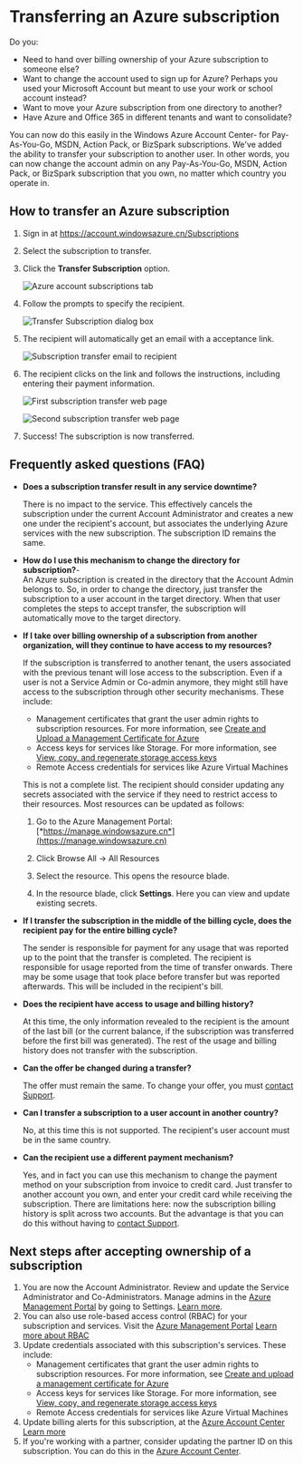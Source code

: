 <properties
   pageTitle="Transferring an Azure subscription | Windows Azure"
   description="How to transfer an Azure subscription to another user, and some frequently asked questions (FAQ) about the process"
   services="billing"
   documentationCenter=""
   authors="curtand"
   manager="stevenpo"
   editor=""/>

<tags
	ms.service="billing"
	ms.date="12/01/2015"
	wacn.date=""/>

# Transferring an Azure subscription

Do you:

- Need to hand over billing ownership of your Azure subscription to someone else?
- Want to change the account used to sign up for Azure? Perhaps you used your Microsoft Account but meant to use your work or school account instead?
- Want to move your Azure subscription from one directory to another?
- Have Azure and Office 365 in different tenants and want to consolidate?

You can now do this easily in the Windows Azure Account Center- for Pay-As-You-Go, MSDN, Action Pack, or BizSpark subscriptions.  We've added the ability to transfer your subscription to another user. In other words, you can now change the account admin on any Pay-As-You-Go, MSDN, Action Pack, or BizSpark subscription that you own, no matter which country you operate in.

## How to transfer an Azure subscription

1.  Sign in at <https://account.windowsazure.cn/Subscriptions>

2.  Select the subscription to transfer.

3.  Click the **Transfer Subscription** option.

    ![Azure account subscriptions tab](./media/billing-subscription-transfer/image1.png)

4.  Follow the prompts to specify the recipient.

    ![Transfer Subscription dialog box](./media/billing-subscription-transfer/image2.PNG)

5.  The recipient will automatically get an email with a acceptance link.

    ![Subscription transfer email to recipient](./media/billing-subscription-transfer/image3.png)

6.  The recipient clicks on the link and follows the instructions,
    including entering their payment information.

    ![First subscription transfer web page](./media/billing-subscription-transfer/image4.PNG)

    ![Second subscription transfer web page](./media/billing-subscription-transfer/image5.PNG)

7. Success! The subscription is now transferred.

## Frequently asked questions (FAQ)

-   **Does a subscription transfer result in any service downtime?**

    There is no impact to the service. This effectively cancels the
    subscription under the current Account Administrator and creates a
    new one under the recipient's account, but associates the underlying
    Azure services with the new subscription. The subscription ID
    remains the same.

-   **How do I use this mechanism to change the directory for subscription?**-   
    An Azure subscription is created in the directory that the Account Admin belongs to. So, in order to change the directory, just transfer the subscription to a user account in the target directory. When that user completes the steps to accept transfer, the subscription will automatically move to the target directory.

-   **If I take over billing ownership of a subscription from another
    organization, will they continue to have access to my resources?**

    If the subscription is transferred to another tenant, the users associated with the previous tenant will lose access to the subscription. Even if a user is not a Service Admin or Co-admin anymore, they might still have access to the subscription through other security mechanisms. These include:
    - Management certificates that grant the user admin rights to subscription resources. For more information, see [Create and Upload a Management Certificate for Azure](https://msdn.microsoft.com/zh-cn/library/azure/gg551722.aspx)
    -	Access keys for services like Storage. For more information, see [View, copy, and regenerate storage access keys](/documentation/articles/storage-create-storage-account#view-copy-and-regenerate-storage-access-keys)
    -	Remote Access credentials for services like Azure Virtual Machines

    This is not a complete list. The recipient should consider updating any secrets associated with the service if they need to restrict access to their resources. Most resources can be updated as follows:

    1.   Go to the Azure Management Portal:   [*https://manage.windowsazure.cn*](https://manage.windowsazure.cn)

    2.    Click Browse All -&gt; All Resources

    3.    Select the resource. This opens the resource blade.

    4.    In the resource blade, click **Settings**. Here you can view and update existing secrets.


-   **If I transfer the subscription in the middle of the billing cycle,
    does the recipient pay for the entire billing cycle?**

    The sender is responsible for payment for any usage that was reported up to the point that the transfer is completed. The recipient is responsible for usage reported from the time of
    transfer onwards. There may be some usage that took place before transfer but was reported afterwards. This will be included in the recipient's bill.

-   **Does the recipient have access to usage and billing history?**

    At this time, the only information revealed to the recipient is the amount of the last bill (or the current balance, if the subscription was transferred before the first bill was generated). The rest of the usage and billing history does not transfer with the subscription.

-   **Can the offer be changed during a transfer?**

    The offer must remain the same. To change your offer, you must [contact Support](https://portal.azure.com/#blade/Microsoft_Azure_Support/HelpAndSupportBlade).

-   **Can I transfer a subscription to a user account in another
    country?**

    No, at this time this is not supported. The recipient's user account must be in the same country.

-   **Can the recipient use a different payment mechanism?**

    Yes, and in fact you can use this mechanism to change the payment method on your subscription from invoice to credit card. Just transfer to another account you own, and enter your credit card while receiving the subscription. There are limitations here: now the subscription billing history is split across two accounts. But the advantage is that you can do this without having to [contact Support](https://portal.azure.com/#blade/Microsoft_Azure_Support/HelpAndSupportBlade).

## Next steps after accepting ownership of a subscription

1. You are now the Account Administrator. Review and update the Service Administrator and Co-Administrators. Manage admins in the [Azure Management Portal](https://manage.windowsazure.cn) by going to Settings. [Learn more](https://msdn.microsoft.com/zh-cn/library/azure/hh531793.aspx).
2. You can also use role-based access control (RBAC) for your subscription and services. Visit the [Azure Management Portal](https://manage.windowsazure.cn) [Learn more about RBAC](/documentation/articles/role-based-access-control-configure/)
3. Update credentials associated with this subscription's services. These include:
    - Management certificates that grant the user admin rights to subscription resources. For more information, see [Create and upload a management certificate for Azure](https://msdn.microsoft.com/zh-cn/library/azure/gg551722.aspx)
    -	Access keys for services like Storage. For more information, see [View, copy, and regenerate storage access keys](/documentation/articles/storage-create-storage-account#view-copy-and-regenerate-storage-access-keys)
    -	Remote Access credentials for services like Azure Virtual Machines
4. Update billing alerts for this subscription, at the [Azure Account Center](https://account.windowsazure.cn/Subscriptions)  [Learn more](/documentation/articles/azure-billing-set-up-alerts/)
5. 	If you're working with a partner, consider updating the partner ID on this subscription. You can do this in the [Azure Account Center](https://account.windowsazure.cn/Subscriptions).
